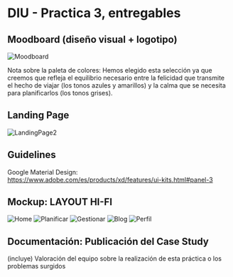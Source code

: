 # DIU - Practica 3, entregables

## Moodboard (diseño visual + logotipo)   

![Moodboard](https://user-images.githubusercontent.com/62568912/116582829-0731a200-a916-11eb-8d13-0f436d10d8cb.png)

Nota sobre la paleta de colores: Hemos elegido esta selección ya que creemos que refleja el equilibrio necesario entre la felicidad que transmite el hecho de viajar (los tonos azules y amarillos) y la calma que se necesita para planificarlos (los tonos grises).



## Landing Page

![LandingPage2](https://user-images.githubusercontent.com/62568912/118145838-51367f80-b40e-11eb-9151-a95a9ddd7e4c.png)




## Guidelines

Google Material Design:
https://www.adobe.com/es/products/xd/features/ui-kits.html#panel-3


## Mockup: LAYOUT HI-FI

![Home](https://user-images.githubusercontent.com/62568912/118139831-0e71a900-b408-11eb-8929-7fd438bb1200.png)
![Planificar](https://user-images.githubusercontent.com/62568912/118139854-13365d00-b408-11eb-88a2-d809ad6b3220.png)
![Gestionar](https://user-images.githubusercontent.com/62568912/118139866-16314d80-b408-11eb-88a1-cffa050e2d85.png)
![Blog](https://user-images.githubusercontent.com/62568912/118139876-192c3e00-b408-11eb-866f-881d748af4b3.png)
![Perfil](https://user-images.githubusercontent.com/62568912/118139891-1b8e9800-b408-11eb-85b8-dfe87c225213.png)



## Documentación: Publicación del Case Study


(incluye) Valoración del equipo sobre la realización de esta práctica o los problemas surgidos
 
